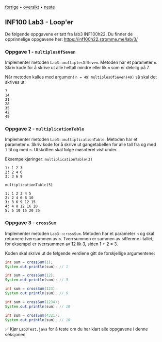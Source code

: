 [forrige](02-if.md) • [oversikt](../README.md) • [neste](05-lists.md)

## INF100 Lab3 - Loop'er
De følgende oppgavene er tatt fra lab3 INF100h22. Du finner de opprinnelige oppgavene her:
https://inf100h22.stromme.me/lab/3/


### Oppgave 1 - `multiplesOfSeven`
Implementer metoden `Lab3::multiplesOfSeven`. Metoden har et parameter `n`. Skriv kode for å skrive ut alle heltall mindre eller lik `n` som er delelig på 7.

Når metoden kalles med argument `n = 49`: `multiplesOfSeven(49)` så skal det skrives ut:
```
7
14
21
28
35
42
49
```

### Oppgave 2 - `multiplicationTable`
Implementer metoden `Lab3::multiplicationTable`. Metoden har et parameter `n`. Skriv kode for å skrive ut gangetabellen for alle tall fra og med `1` til og med `n`. Utskriften skal følge møsnteret vist under.

Eksempelkjøringer:
`multiplicationTable(3)`
```
1: 1 2 3
2: 2 4 6
3: 3 6 9
```
`multiplicationTable(5)`
```
1: 1 2 3 4 5
2: 2 4 6 8 10
3: 3 6 9 12 15
4: 4 8 12 16 20
5: 5 10 15 20 25
```

### Oppgave 3 - `crossSum`
Implementer metoden `Lab3::crossSum`. Metoden har et parameter `n` og skal returnere tverrsummen av `n`. 
Tverrsummen er summen av sifferene i tallet, for eksempel er tverrsummen av 12 lik 3, siden 1 + 2 = 3.

Koden skal skrive ut de følgende verdiene gitt de forskjellige argumentene:
```java
int sum = crossSum(1);
System.out.println(sum); // 1

int sum = crossSum(12);
System.out.println(sum); // 3

int sum = crossSum(123);
System.out.println(sum); // 6

int sum = crossSum(1234);
System.out.println(sum); // 10

int sum = crossSum(4321);
System.out.println(sum); // 10
```


✅ Kjør `Lab3Test.java` for å teste om du har klart alle oppgavene i denne seksjonen.